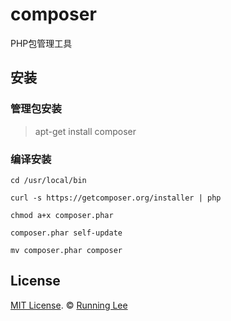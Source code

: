 # composer

PHP包管理工具

## 安装

### 管理包安装

> apt-get install composer

### 编译安装

```shell
cd /usr/local/bin

curl -s https://getcomposer.org/installer | php

chmod a+x composer.phar

composer.phar self-update

mv composer.phar composer

```

## License

[MIT License](https://opensource.org/licenses/mit-license.html). ©  [Running Lee](mailto:lihui870920@gmail.com)
